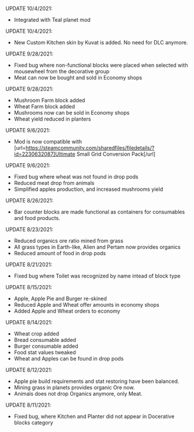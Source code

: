 UPDATE 10/4/2021:

- Integrated with Teal planet mod

UPDATE 10/4/2021:

- New Custom Kitchen skin by Kuvat is added. No need for DLC anymore.

UPDATE 9/28/2021:

- Fixed bug where non-functional blocks were placed when selected with mousewheel from the decorative group
- Meat can now be bought and sold in Economy shops

UPDATE 9/28/2021:

- Mushroom Farm block added
- Wheat Farm block added
- Mushrooms now can be sold in Economy shops
- Wheat yield reduced in planters

UPDATE 9/6/2021:

- Mod is now compatible with [url=https://steamcommunity.com/sharedfiles/filedetails/?id=2230632087]Ultimate Small Grid Conversion Pack[/url]

UPDATE 9/6/2021:

- Fixed bug where wheat was not found in drop pods
- Reduced meat drop from animals
- Simplified apples production, and increased mushrooms yield

UPDATE 8/26/2021:

- Bar counter blocks are made functional as containers for consumables and food products.

UPDATE 8/23/2021:

- Reduced organics ore ratio mined from grass
- All grass types in Earth-like, Alien and Pertam now provides organics
- Reduced amount of food in drop pods

UPDATE 8/21/2021:

- Fixed bug where Toilet was recognized by name intead of block type

UPDATE 8/15/2021:

- Apple, Apple Pie and Burger re-skined
- Reduced Apple and Wheat offer amounts in economy shops
- Added Apple and Wheat orders to economy

UPDATE 8/14/2021:

- Wheat crop added
- Bread consumable added
- Burger consumable added
- Food stat values tweaked
- Wheat and Apples can be found in drop pods

UPDATE 8/12/2021:

- Apple pie build requirements and stat restoring have been balanced.
- Mining grass in planets provides organic Ore now.
- Animals does not drop Organics anymore, only Meat.

UPDATE 8/11/2021:

- Fixed bug, where Kitchen and Planter did not appear in Docerative blocks category